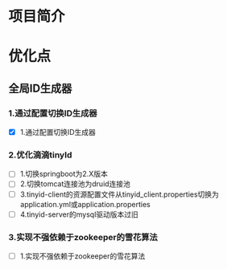 # 项目简介

# 优化点

## 全局ID生成器

### 1.通过配置切换ID生成器

-[x] 1.通过配置切换ID生成器

### 2.优化滴滴tinyId

- [ ] 1.切换springboot为2.X版本
- [ ] 2.切换tomcat连接池为druid连接池
- [ ] 3.tinyid-client的资源配置文件从tinyid_client.properties切换为application.yml或application.properties
- [ ] 4.tinyid-server的mysql驱动版本过旧

### 3.实现不强依赖于zookeeper的雪花算法
- [ ] 1.实现不强依赖于zookeeper的雪花算法

